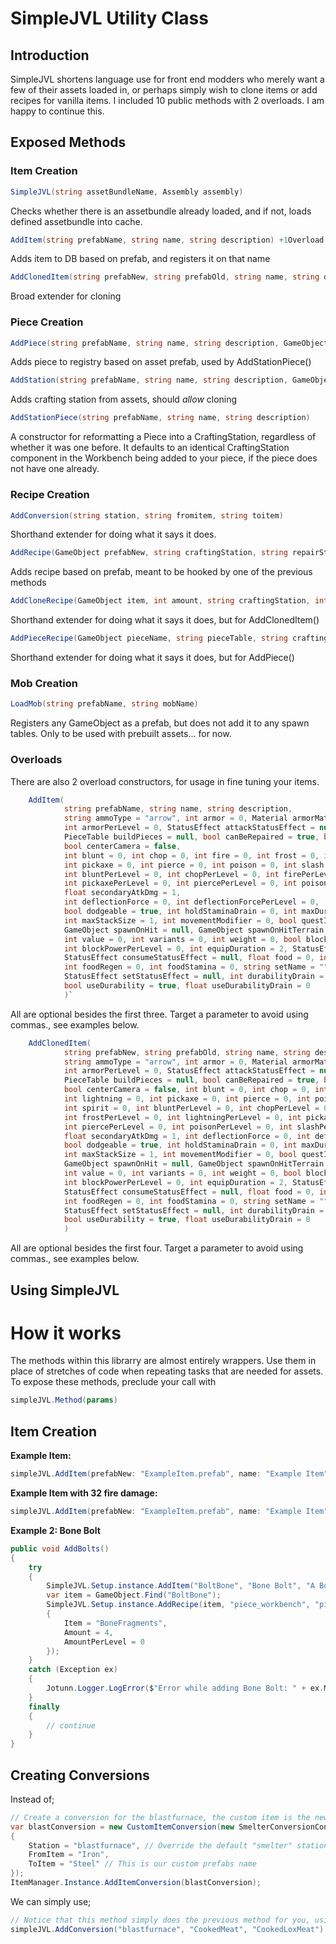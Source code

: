 ﻿# SimpleJVL Utility Class
## Introduction
SimpleJVL shortens language use for front end modders who merely want a few of their assets loaded in, or perhaps simply wish to clone items or add recipes for vanilla items. I included 10 public methods with 2 overloads. I am happy to continue this.

## Exposed Methods
### Item Creation
```cs
SimpleJVL(string assetBundleName, Assembly assembly)
```
Checks whether there is an assetbundle already loaded, and if not, loads defined assetbundle into cache.
```cs
AddItem(string prefabName, string name, string description) +1Overload
```
Adds item to DB based on prefab, and registers it on that name
```cs
AddClonedItem(string prefabNew, string prefabOld, string name, string description) +1Overload
```
Broad extender for cloning
### Piece Creation
```cs
AddPiece(string prefabName, string name, string description, GameObject prefab, string pieceTable = "piece_HammerPieceTable", string craftingStation = "", bool isAllowedInDungeons = false, params RequirementConfig[] inputs)
```
Adds piece to registry based on asset prefab, used by AddStationPiece()
```cs
AddStation(string prefabName, string name, string description, GameObject prefab, string pieceTable, string craftingStation, bool isAllowedInDungeons, params RequirementConfig[] inputs)
```
Adds crafting station from assets, should _allow_ cloning
```cs
AddStationPiece(string prefabName, string name, string description)
```
A constructor for reformatting a Piece into a CraftingStation, regardless of whether it was one before. It defaults to an identical CraftingStation component in the Workbench being added to your piece, if the piece does not have one already.
### Recipe Creation
```cs
AddConversion(string station, string fromitem, string toitem)
```
Shorthand extender for doing what it says it does.
```cs
AddRecipe(GameObject prefabNew, string craftingStation, string repairStation, int minStationLevel, int amount, params RequirementConfig[] inputs)
```
Adds recipe based on prefab, meant to be hooked by one of the previous methods
```cs
AddCloneRecipe(GameObject item, int amount, string craftingStation, int minStationLevel, params RequirementConfig[] inputs)
```
Shorthand extender for doing what it says it does, but for AddClonedItem()
```cs
AddPieceRecipe(GameObject pieceName, string pieceTable, string craftingStation, params RequirementConfig[] inputs)
```
Shorthand extender for doing what it says it does, but for AddPiece()
### Mob Creation
```cs
LoadMob(string prefabName, string mobName)
```
Registers any GameObject as a prefab, but does not add it to any spawn tables. Only to be used with prebuilt assets... for now.

### Overloads
There are also 2 overload constructors, for usage in fine tuning your items.
```cs
    AddItem(
            string prefabName, string name, string description,
            string ammoType = "arrow", int armor = 0, Material armorMaterial = null,
            int armorPerLevel = 0, StatusEffect attackStatusEffect = null, int backstabBonus = 2,
            PieceTable buildPieces = null, bool canBeRepaired = true, bool destroyBroken = false,
            bool centerCamera = false,
            int blunt = 0, int chop = 0, int fire = 0, int frost = 0, int lightning = 0,
            int pickaxe = 0, int pierce = 0, int poison = 0, int slash = 0, int spirit = 0,
            int bluntPerLevel = 0, int chopPerLevel = 0, int firePerLevel = 0, int frostPerLevel = 0, int lightningPerLevel = 0,
            int pickaxePerLevel = 0, int piercePerLevel = 0, int poisonPerLevel = 0, int slashPerLevel = 0, int spiritPerLevel = 0,
            float secondaryAtkDmg = 1,
            int deflectionForce = 0, int deflectionForcePerLevel = 0,
            bool dodgeable = true, int holdStaminaDrain = 0, int maxDurability = 1, int maxQuality = 4,
            int maxStackSize = 1, int movementModifier = 0, bool questItem = false,
            GameObject spawnOnHit = null, GameObject spawnOnHitTerrain = null, bool teleportable = true,
            int value = 0, int variants = 0, int weight = 0, bool blockable = true, int blockPower = 0,
            int blockPowerPerLevel = 0, int equipDuration = 2, StatusEffect equipStatusEffect = null,
            StatusEffect consumeStatusEffect = null, float food = 0, int foodBurnTime = 0,
            int foodRegen = 0, int foodStamina = 0, string setName = "", int setSize = 0,
            StatusEffect setStatusEffect = null, int durabilityDrain = 1, int durabilityPerLevel = 50,
            bool useDurability = true, float useDurabilityDrain = 0
            )`
```
All are optional besides the first three. Target a parameter to avoid using commas., see examples below.
```cs
    AddClonedItem(
            string prefabNew, string prefabOld, string name, string description,
            string ammoType = "arrow", int armor = 0, Material armorMaterial = null,
            int armorPerLevel = 0, StatusEffect attackStatusEffect = null, int backstabBonus = 2,
            PieceTable buildPieces = null, bool canBeRepaired = true, bool destroyBroken = false,
            bool centerCamera = false, int blunt = 0, int chop = 0, int fire = 0, int frost = 0,
            int lightning = 0, int pickaxe = 0, int pierce = 0, int poison = 0, int slash = 0,
            int spirit = 0, int bluntPerLevel = 0, int chopPerLevel = 0, int firePerLevel = 0,
            int frostPerLevel = 0, int lightningPerLevel = 0, int pickaxePerLevel = 0,
            int piercePerLevel = 0, int poisonPerLevel = 0, int slashPerLevel = 0, int spiritPerLevel = 0,
            float secondaryAtkDmg = 1, int deflectionForce = 0, int deflectionForcePerLevel = 0,
            bool dodgeable = true, int holdStaminaDrain = 0, int maxDurability = 1, int maxQuality = 4,
            int maxStackSize = 1, int movementModifier = 0, bool questItem = false,
            GameObject spawnOnHit = null, GameObject spawnOnHitTerrain = null, bool teleportable = true,
            int value = 0, int variants = 0, int weight = 0, bool blockable = true, int blockPower = 0,
            int blockPowerPerLevel = 0, int equipDuration = 2, StatusEffect equipStatusEffect = null,
            StatusEffect consumeStatusEffect = null, float food = 0, int foodBurnTime = 0,
            int foodRegen = 0, int foodStamina = 0, string setName = "", int setSize = 0,
            StatusEffect setStatusEffect = null, int durabilityDrain = 1, int durabilityPerLevel = 50,
            bool useDurability = true, float useDurabilityDrain = 0
            )
```
All are optional besides the first four. Target a parameter to avoid using commas., see examples below.
## Using SimpleJVL
# How it works
The methods within this librarry are almost entirely wrappers.
Use them in place of stretches of code when repeating tasks that are needed for assets.
To expose these methods, preclude your call with 
```cs
simpleJVL.Method(params)
```

## Item Creation
**Example Item:**
```cs
simpleJVL.AddItem(prefabNew: "ExampleItem.prefab", name: "Example Item", description: "An Example Item");
```
**Example Item with 32 fire damage:**
```cs
simpleJVL.AddItem(prefabNew: "ExampleItem.prefab", name: "Example Item", description: "An Example Item", fire: 32);
```
**Example 2: Bone Bolt**
```cs
public void AddBolts()
{
    try
    {
        SimpleJVL.Setup.instance.AddItem("BoltBone", "Bone Bolt", "A Bolt made of Bone");
        var item = GameObject.Find("BoltBone");
        SimpleJVL.Setup.instance.AddRecipe(item, "piece_workbench", "piece_workbench", 10, 2, new RequirementConfig
        {
            Item = "BoneFragments",
            Amount = 4,
            AmountPerLevel = 0
        });
    }
    catch (Exception ex)
    {
        Jotunn.Logger.LogError($"Error while adding Bone Bolt: " + ex.Message);
    }
    finally
    {
        // continue
    }
}
```
## Creating Conversions
Instead of;
```cs
// Create a conversion for the blastfurnace, the custom item is the new outcome
var blastConversion = new CustomItemConversion(new SmelterConversionConfig
{
    Station = "blastfurnace", // Override the default "smelter" station
    FromItem = "Iron",
    ToItem = "Steel" // This is our custom prefabs name
});
ItemManager.Instance.AddItemConversion(blastConversion);
```
We can simply use;
```cs
// Notice that this method simply does the previous method for you, using parameters within the constructore rather than nesting them.
simpleJVL.AddConversion("blastfurnace", "CookedMeat", "CookedLoxMeat")
```
